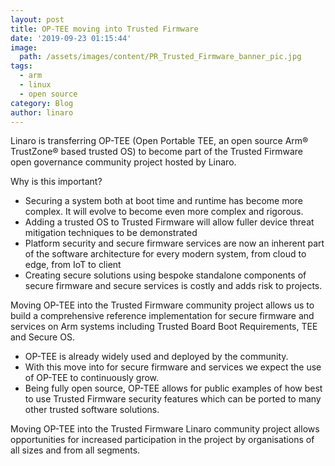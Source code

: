 ```yaml
---
layout: post
title: OP-TEE moving into Trusted Firmware
date: '2019-09-23 01:15:44'
image:
  path: /assets/images/content/PR_Trusted_Firmware_banner_pic.jpg
tags:
  - arm
  - linux
  - open source
category: Blog
author: linaro
---
```

Linaro is transferring OP-TEE (Open Portable TEE, an open source Arm® TrustZone® based trusted OS) to become part of the Trusted Firmware open governance community project hosted by Linaro.

Why is this important?

- Securing a system both at boot time and runtime has become more complex. It will evolve to become even more complex and rigorous. 
- Adding a trusted OS to Trusted Firmware will allow fuller device threat mitigation techniques to be demonstrated
- Platform security and secure firmware services are now an inherent part of the software architecture for every modern system, from cloud to edge, from IoT to client
- Creating secure solutions using bespoke standalone components of secure firmware and secure services is costly and adds risk to projects.

Moving OP-TEE into the Trusted Firmware community project allows us to build a comprehensive reference implementation for secure firmware and services on Arm systems including Trusted Board Boot Requirements, TEE and Secure OS.

- OP-TEE is already widely used and deployed by the community.
- With this move into for secure firmware and services we expect the use of OP-TEE to continuously grow.
- Being fully open source, OP-TEE allows for public examples of how best to use Trusted Firmware security features which can be ported to many other trusted software solutions.

Moving OP-TEE into the Trusted Firmware Linaro community project allows opportunities for increased participation in the project by organisations of all sizes and from all segments.
